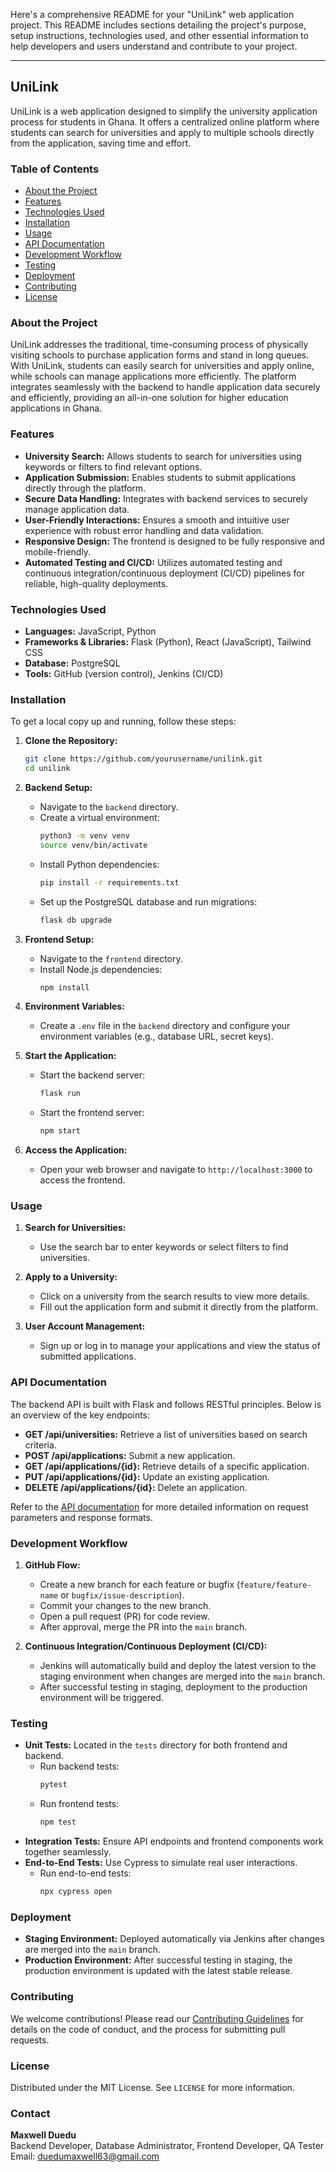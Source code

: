 Here's a comprehensive README for your "UniLink" web application project. This README includes sections detailing the project's purpose, setup instructions, technologies used, and other essential information to help developers and users understand and contribute to your project.

---

## UniLink

UniLink is a web application designed to simplify the university application process for students in Ghana. It offers a centralized online platform where students can search for universities and apply to multiple schools directly from the application, saving time and effort.

### Table of Contents
- [About the Project](#about-the-project)
- [Features](#features)
- [Technologies Used](#technologies-used)
- [Installation](#installation)
- [Usage](#usage)
- [API Documentation](#api-documentation)
- [Development Workflow](#development-workflow)
- [Testing](#testing)
- [Deployment](#deployment)
- [Contributing](#contributing)
- [License](#license)

### About the Project

UniLink addresses the traditional, time-consuming process of physically visiting schools to purchase application forms and stand in long queues. With UniLink, students can easily search for universities and apply online, while schools can manage applications more efficiently. The platform integrates seamlessly with the backend to handle application data securely and efficiently, providing an all-in-one solution for higher education applications in Ghana.

### Features

- **University Search:** Allows students to search for universities using keywords or filters to find relevant options.
- **Application Submission:** Enables students to submit applications directly through the platform.
- **Secure Data Handling:** Integrates with backend services to securely manage application data.
- **User-Friendly Interactions:** Ensures a smooth and intuitive user experience with robust error handling and data validation.
- **Responsive Design:** The frontend is designed to be fully responsive and mobile-friendly.
- **Automated Testing and CI/CD:** Utilizes automated testing and continuous integration/continuous deployment (CI/CD) pipelines for reliable, high-quality deployments.

### Technologies Used

- **Languages:** JavaScript, Python
- **Frameworks & Libraries:** Flask (Python), React (JavaScript), Tailwind CSS
- **Database:** PostgreSQL
- **Tools:** GitHub (version control), Jenkins (CI/CD)

### Installation

To get a local copy up and running, follow these steps:

1. **Clone the Repository:**
   ```bash
   git clone https://github.com/yourusername/unilink.git
   cd unilink
   ```

2. **Backend Setup:**

   - Navigate to the `backend` directory.
   - Create a virtual environment:
     ```bash
     python3 -m venv venv
     source venv/bin/activate
     ```
   - Install Python dependencies:
     ```bash
     pip install -r requirements.txt
     ```
   - Set up the PostgreSQL database and run migrations:
     ```bash
     flask db upgrade
     ```

3. **Frontend Setup:**

   - Navigate to the `frontend` directory.
   - Install Node.js dependencies:
     ```bash
     npm install
     ```

4. **Environment Variables:**

   - Create a `.env` file in the `backend` directory and configure your environment variables (e.g., database URL, secret keys).

5. **Start the Application:**

   - Start the backend server:
     ```bash
     flask run
     ```
   - Start the frontend server:
     ```bash
     npm start
     ```

6. **Access the Application:**
   - Open your web browser and navigate to `http://localhost:3000` to access the frontend.

### Usage

1. **Search for Universities:**
   - Use the search bar to enter keywords or select filters to find universities.

2. **Apply to a University:**
   - Click on a university from the search results to view more details.
   - Fill out the application form and submit it directly from the platform.

3. **User Account Management:**
   - Sign up or log in to manage your applications and view the status of submitted applications.

### API Documentation

The backend API is built with Flask and follows RESTful principles. Below is an overview of the key endpoints:

- **GET /api/universities:** Retrieve a list of universities based on search criteria.
- **POST /api/applications:** Submit a new application.
- **GET /api/applications/{id}:** Retrieve details of a specific application.
- **PUT /api/applications/{id}:** Update an existing application.
- **DELETE /api/applications/{id}:** Delete an application.

Refer to the [API documentation](docs/API.md) for more detailed information on request parameters and response formats.

### Development Workflow

1. **GitHub Flow:**
   - Create a new branch for each feature or bugfix (`feature/feature-name` or `bugfix/issue-description`).
   - Commit your changes to the new branch.
   - Open a pull request (PR) for code review.
   - After approval, merge the PR into the `main` branch.

2. **Continuous Integration/Continuous Deployment (CI/CD):**
   - Jenkins will automatically build and deploy the latest version to the staging environment when changes are merged into the `main` branch.
   - After successful testing in staging, deployment to the production environment will be triggered.

### Testing

- **Unit Tests:** Located in the `tests` directory for both frontend and backend.
  - Run backend tests:
    ```bash
    pytest
    ```
  - Run frontend tests:
    ```bash
    npm test
    ```
- **Integration Tests:** Ensure API endpoints and frontend components work together seamlessly.
- **End-to-End Tests:** Use Cypress to simulate real user interactions.
  - Run end-to-end tests:
    ```bash
    npx cypress open
    ```

### Deployment

- **Staging Environment:** Deployed automatically via Jenkins after changes are merged into the `main` branch.
- **Production Environment:** After successful testing in staging, the production environment is updated with the latest stable release.

### Contributing

We welcome contributions! Please read our [Contributing Guidelines](CONTRIBUTING.md) for details on the code of conduct, and the process for submitting pull requests.

### License

Distributed under the MIT License. See `LICENSE` for more information.

### Contact

**Maxwell Duedu**  
Backend Developer, Database Administrator, Frontend Developer, QA Tester  
Email: duedumaxwell63@gmail.com